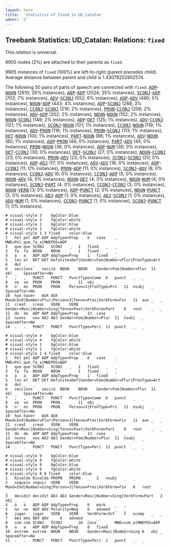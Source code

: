 ```yaml
---
layout: base
title:  'Statistics of fixed in UD_Catalan'
udver: '2'
---
```


## Treebank Statistics: UD_Catalan: Relations: `fixed`

This relation is universal.

9905 nodes (2%) are attached to their parents as `fixed`.

9905 instances of `fixed` (100%) are left-to-right (parent precedes child).
Average distance between parent and child is 1.43079252902574.

The following 50 pairs of parts of speech are connected with `fixed`: <tt><a href="ca-pos-ADP.html">ADP</a></tt>-<tt><a href="ca-pos-NOUN.html">NOUN</a></tt> (2610; 26% instances), <tt><a href="ca-pos-ADP.html">ADP</a></tt>-<tt><a href="ca-pos-ADP.html">ADP</a></tt> (2524; 25% instances), <tt><a href="ca-pos-SCONJ.html">SCONJ</a></tt>-<tt><a href="ca-pos-ADP.html">ADP</a></tt> (702; 7% instances), <tt><a href="ca-pos-ADV.html">ADV</a></tt>-<tt><a href="ca-pos-SCONJ.html">SCONJ</a></tt> (552; 6% instances), <tt><a href="ca-pos-ADP.html">ADP</a></tt>-<tt><a href="ca-pos-ADV.html">ADV</a></tt> (490; 5% instances), <tt><a href="ca-pos-NOUN.html">NOUN</a></tt>-<tt><a href="ca-pos-ADP.html">ADP</a></tt> (443; 4% instances), <tt><a href="ca-pos-ADP.html">ADP</a></tt>-<tt><a href="ca-pos-SCONJ.html">SCONJ</a></tt> (288; 3% instances), <tt><a href="ca-pos-CCONJ.html">CCONJ</a></tt>-<tt><a href="ca-pos-SCONJ.html">SCONJ</a></tt> (219; 2% instances), <tt><a href="ca-pos-PRON.html">PRON</a></tt>-<tt><a href="ca-pos-CCONJ.html">CCONJ</a></tt> (206; 2% instances), <tt><a href="ca-pos-ADV.html">ADV</a></tt>-<tt><a href="ca-pos-ADP.html">ADP</a></tt> (202; 2% instances), <tt><a href="ca-pos-NOUN.html">NOUN</a></tt>-<tt><a href="ca-pos-NOUN.html">NOUN</a></tt> (152; 2% instances), <tt><a href="ca-pos-NOUN.html">NOUN</a></tt>-<tt><a href="ca-pos-SCONJ.html">SCONJ</a></tt> (149; 2% instances), <tt><a href="ca-pos-ADP.html">ADP</a></tt>-<tt><a href="ca-pos-DET.html">DET</a></tt> (125; 1% instances), <tt><a href="ca-pos-ADV.html">ADV</a></tt>-<tt><a href="ca-pos-CCONJ.html">CCONJ</a></tt> (121; 1% instances), <tt><a href="ca-pos-SCONJ.html">SCONJ</a></tt>-<tt><a href="ca-pos-NOUN.html">NOUN</a></tt> (121; 1% instances), <tt><a href="ca-pos-CCONJ.html">CCONJ</a></tt>-<tt><a href="ca-pos-NOUN.html">NOUN</a></tt> (119; 1% instances), <tt><a href="ca-pos-ADV.html">ADV</a></tt>-<tt><a href="ca-pos-PRON.html">PRON</a></tt> (116; 1% instances), <tt><a href="ca-pos-PRON.html">PRON</a></tt>-<tt><a href="ca-pos-SCONJ.html">SCONJ</a></tt> (113; 1% instances), <tt><a href="ca-pos-DET.html">DET</a></tt>-<tt><a href="ca-pos-NOUN.html">NOUN</a></tt> (100; 1% instances), <tt><a href="ca-pos-PART.html">PART</a></tt>-<tt><a href="ca-pos-NOUN.html">NOUN</a></tt> (88; 1% instances), <tt><a href="ca-pos-ADV.html">ADV</a></tt>-<tt><a href="ca-pos-NOUN.html">NOUN</a></tt> (80; 1% instances), <tt><a href="ca-pos-ADP.html">ADP</a></tt>-<tt><a href="ca-pos-PRON.html">PRON</a></tt> (46; 0% instances), <tt><a href="ca-pos-PART.html">PART</a></tt>-<tt><a href="ca-pos-ADV.html">ADV</a></tt> (45; 0% instances), <tt><a href="ca-pos-PRON.html">PRON</a></tt>-<tt><a href="ca-pos-NOUN.html">NOUN</a></tt> (36; 0% instances), <tt><a href="ca-pos-ADP.html">ADP</a></tt>-<tt><a href="ca-pos-NUM.html">NUM</a></tt> (30; 0% instances), <tt><a href="ca-pos-DET.html">DET</a></tt>-<tt><a href="ca-pos-CCONJ.html">CCONJ</a></tt> (30; 0% instances), <tt><a href="ca-pos-DET.html">DET</a></tt>-<tt><a href="ca-pos-SCONJ.html">SCONJ</a></tt> (27; 0% instances), <tt><a href="ca-pos-NOUN.html">NOUN</a></tt>-<tt><a href="ca-pos-CCONJ.html">CCONJ</a></tt> (23; 0% instances), <tt><a href="ca-pos-PRON.html">PRON</a></tt>-<tt><a href="ca-pos-ADV.html">ADV</a></tt> (23; 0% instances), <tt><a href="ca-pos-SCONJ.html">SCONJ</a></tt>-<tt><a href="ca-pos-SCONJ.html">SCONJ</a></tt> (20; 0% instances), <tt><a href="ca-pos-ADP.html">ADP</a></tt>-<tt><a href="ca-pos-ADJ.html">ADJ</a></tt> (17; 0% instances), <tt><a href="ca-pos-ADV.html">ADV</a></tt>-<tt><a href="ca-pos-ADV.html">ADV</a></tt> (16; 0% instances), <tt><a href="ca-pos-ADP.html">ADP</a></tt>-<tt><a href="ca-pos-CCONJ.html">CCONJ</a></tt> (11; 0% instances), <tt><a href="ca-pos-PRON.html">PRON</a></tt>-<tt><a href="ca-pos-ADP.html">ADP</a></tt> (11; 0% instances), <tt><a href="ca-pos-SCONJ.html">SCONJ</a></tt>-<tt><a href="ca-pos-ADV.html">ADV</a></tt> (8; 0% instances), <tt><a href="ca-pos-CCONJ.html">CCONJ</a></tt>-<tt><a href="ca-pos-ADV.html">ADV</a></tt> (6; 0% instances), <tt><a href="ca-pos-CCONJ.html">CCONJ</a></tt>-<tt><a href="ca-pos-ADP.html">ADP</a></tt> (5; 0% instances), <tt><a href="ca-pos-NOUN.html">NOUN</a></tt>-<tt><a href="ca-pos-ADV.html">ADV</a></tt> (4; 0% instances), <tt><a href="ca-pos-NOUN.html">NOUN</a></tt>-<tt><a href="ca-pos-DET.html">DET</a></tt> (4; 0% instances), <tt><a href="ca-pos-NOUN.html">NOUN</a></tt>-<tt><a href="ca-pos-NUM.html">NUM</a></tt> (4; 0% instances), <tt><a href="ca-pos-SCONJ.html">SCONJ</a></tt>-<tt><a href="ca-pos-PART.html">PART</a></tt> (4; 0% instances), <tt><a href="ca-pos-CCONJ.html">CCONJ</a></tt>-<tt><a href="ca-pos-CCONJ.html">CCONJ</a></tt> (3; 0% instances), <tt><a href="ca-pos-NOUN.html">NOUN</a></tt>-<tt><a href="ca-pos-VERB.html">VERB</a></tt> (3; 0% instances), <tt><a href="ca-pos-ADP.html">ADP</a></tt>-<tt><a href="ca-pos-PUNCT.html">PUNCT</a></tt> (2; 0% instances), <tt><a href="ca-pos-NOUN.html">NOUN</a></tt>-<tt><a href="ca-pos-PUNCT.html">PUNCT</a></tt> (2; 0% instances), <tt><a href="ca-pos-ADJ.html">ADJ</a></tt>-<tt><a href="ca-pos-ADP.html">ADP</a></tt> (1; 0% instances), <tt><a href="ca-pos-ADJ.html">ADJ</a></tt>-<tt><a href="ca-pos-SCONJ.html">SCONJ</a></tt> (1; 0% instances), <tt><a href="ca-pos-ADV.html">ADV</a></tt>-<tt><a href="ca-pos-NUM.html">NUM</a></tt> (1; 0% instances), <tt><a href="ca-pos-CCONJ.html">CCONJ</a></tt>-<tt><a href="ca-pos-PUNCT.html">PUNCT</a></tt> (1; 0% instances), <tt><a href="ca-pos-SCONJ.html">SCONJ</a></tt>-<tt><a href="ca-pos-PUNCT.html">PUNCT</a></tt> (1; 0% instances).


~~~ conllu
# visual-style 3	bgColor:blue
# visual-style 3	fgColor:white
# visual-style 1	bgColor:blue
# visual-style 1	fgColor:white
# visual-style 1 3 fixed	color:blue
1	Pel	pel	ADP	ADP	AdpType=Prep	6	case	_	MWE=Pel_que_fa_a|MWEPOS=ADP
2	que	que	SCONJ	SCONJ	_	1	fixed	_	_
3	fa	fa	NOUN	NOUN	_	1	fixed	_	_
4	a	a	ADP	ADP	AdpType=Prep	1	fixed	_	_
5	les	el	DET	DET	Definite=Def|Gender=Fem|Number=Plur|PronType=Art	6	det	_	_
6	seccions	secció	NOUN	NOUN	Gender=Fem|Number=Plur	11	obl	_	SpaceAfter=No
7	,	,	PUNCT	PUNCT	PunctType=Comm	6	punct	_	_
8	se	se	PRON	PRON	_	11	obj	_	_
9	n'	en	PRON	PRON	Person=3|PronType=Prs	11	nsubj	_	SpaceAfter=No
10	han	haver	AUX	AUX	Mood=Ind|Number=Plur|Person=3|Tense=Pres|VerbForm=Fin	11	aux	_	_
11	creat	crear	VERB	VERB	Gender=Masc|Number=Sing|Tense=Past|VerbForm=Part	0	root	_	_
12	de	de	ADP	ADP	AdpType=Prep	13	case	_	_
13	noves	nou	ADJ	ADJ	Gender=Fem|Number=Plur	11	nsubj	_	SpaceAfter=No
14	.	.	PUNCT	PUNCT	PunctType=Peri	11	punct	_	_

~~~


~~~ conllu
# visual-style 4	bgColor:blue
# visual-style 4	fgColor:white
# visual-style 1	bgColor:blue
# visual-style 1	fgColor:white
# visual-style 1 4 fixed	color:blue
1	Pel	pel	ADP	ADP	AdpType=Prep	6	case	_	MWE=Pel_que_fa_a|MWEPOS=ADP
2	que	que	SCONJ	SCONJ	_	1	fixed	_	_
3	fa	fa	NOUN	NOUN	_	1	fixed	_	_
4	a	a	ADP	ADP	AdpType=Prep	1	fixed	_	_
5	les	el	DET	DET	Definite=Def|Gender=Fem|Number=Plur|PronType=Art	6	det	_	_
6	seccions	secció	NOUN	NOUN	Gender=Fem|Number=Plur	11	obl	_	SpaceAfter=No
7	,	,	PUNCT	PUNCT	PunctType=Comm	6	punct	_	_
8	se	se	PRON	PRON	_	11	obj	_	_
9	n'	en	PRON	PRON	Person=3|PronType=Prs	11	nsubj	_	SpaceAfter=No
10	han	haver	AUX	AUX	Mood=Ind|Number=Plur|Person=3|Tense=Pres|VerbForm=Fin	11	aux	_	_
11	creat	crear	VERB	VERB	Gender=Masc|Number=Sing|Tense=Past|VerbForm=Part	0	root	_	_
12	de	de	ADP	ADP	AdpType=Prep	13	case	_	_
13	noves	nou	ADJ	ADJ	Gender=Fem|Number=Plur	11	nsubj	_	SpaceAfter=No
14	.	.	PUNCT	PUNCT	PunctType=Peri	11	punct	_	_

~~~


~~~ conllu
# visual-style 9	bgColor:blue
# visual-style 9	fgColor:white
# visual-style 8	bgColor:blue
# visual-style 8	fgColor:white
# visual-style 8 9 fixed	color:blue
1	Rivaldo	Rivaldo	PROPN	PROPN	_	2	nsubj	_	_
2	segueix	seguir	VERB	VERB	Mood=Ind|Number=Sing|Person=3|Tense=Pres|VerbForm=Fin	0	root	_	_
3	decidit	decidit	ADJ	ADJ	Gender=Masc|Number=Sing|VerbForm=Part	2	obj	_	_
4	a	a	ADP	ADP	AdpType=Prep	6	mark	_	_
5	no	no	ADV	ADV	Polarity=Neg	6	advmod	_	_
6	jugar	jugar	VERB	VERB	VerbForm=Inf	3	xcomp	_	_
7	més	més	ADV	ADV	_	6	advmod	_	_
8	com	com	SCONJ	SCONJ	_	10	case	_	MWE=com_a|MWEPOS=ADP
9	a	a	ADP	ADP	AdpType=Prep	8	fixed	_	_
10	extrem	extrem	NOUN	NOUN	Gender=Masc|Number=Sing	6	obj	_	SpaceAfter=No
11	.	.	PUNCT	PUNCT	PunctType=Peri	2	punct	_	_

~~~


